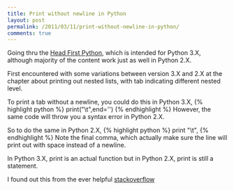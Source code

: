 ```yaml
---
title: Print without newline in Python
layout: post
permalink: /2011/03/11/print-without-newline-in-python/
comments: true
---
```

Going thru the [Head First Python](http://oreilly.com/catalog/0636920003434), which is intended for Python 3.X, although majority of the content work just as well in Python 2.X.

First encountered with some variations between version 3.X and 2.X at the chapter about printing out nested lists, with tab indicating different nested level.

To print a tab without a newline, you could do this in Python 3.X,
{% highlight python %}
print("\t",end='')
{% endhighlight %}
However, the same code will throw you a syntax error in Python 2.X.

So to do the same in Python 2.X,
{% highlight python %}
print "\t",
{% endhighlight %}
Note the final comma, which actually make sure the line will print out with space instead of a newline.

In Python 3.X, print is an actual function but in Python 2.X, print is still a statement.

I found out this from the ever helpful [stackoverflow](http://stackoverflow.com/questions/2456148/python-print-end)